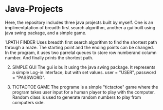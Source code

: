 # Java-Projects

Here, the repository includes three java projects built by myself. One is an implimentatation of breadth first search algorithm, another a gui built using java swing package, and a simple game.

1.PATH FINDER
Uses breadth first search algorithm to find the shortest path through a maze. The starting point and the ending points can be changed. In the program, it uses two parrelal queues to store row numberand column number. And finally prints the shortest path.

2. SIMPLE GUI
The gui is built using the java swing package. It represents a simple Log-in interface, but with set values.
   user  = "USER",  password  = "PASSWORD".
      
3. TICTACTOE GAME
The programe is a simple "tictactoe" game where the program takes user input for a human player to play with the computer. Random class is used to generate random numbers to play from computers side.
